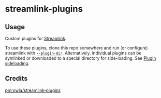 # streamlink-plugins

## Usage

Custom plugins for [Streamlink](https://github.com/streamlink/streamlink).

To use these plugins, clone this repo somewhere and run (or configure) streamlink with [`--plugin-dir`](https://streamlink.github.io/cli.html#cmdoption-plugin-dirs).
Alternatively, individual plugins can be symlinked or downloaded to a special directory for side-loading. See [Plugin sideloading](https://streamlink.github.io/cli/plugin-sideloading.html).

## Credits

[pmrowla/streamlink-plugins](https://github.com/pmrowla/streamlink-plugins)
